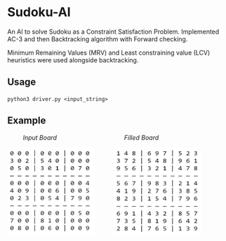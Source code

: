 # Sudoku-AI
An AI to solve Sudoku as a Constraint Satisfaction Problem. Implemented AC-3 and then Backtracking algorithm with Forward checking.

Minimum Remaining Values (MRV) and Least constraining value (LCV) heuristics were used alongside backtracking.

## Usage
```
python3 driver.py <input_string>
```

## Example


<p>
  <em>&nbsp;&nbsp;&nbsp;&nbsp;&nbsp;&nbsp;&nbsp;&nbsp;&nbsp;Input Board</em>
  <em>&nbsp;&nbsp;&nbsp;&nbsp;&nbsp;&nbsp;&nbsp;&nbsp;&nbsp;&nbsp;&nbsp;&nbsp;&nbsp;&nbsp;&nbsp;&nbsp;&nbsp;&nbsp;&nbsp;&nbsp;&nbsp;&nbsp;&nbsp;&nbsp;&nbsp;&nbsp;&nbsp;&nbsp;&nbsp;&nbsp;&nbsp;&nbsp;&nbsp;&nbsp;&nbsp;&nbsp;&nbsp;</em>
  <em>Filled Board</em>
</p>

<p>
  <img width="200" height="200" src="https://github.com/ekjyot07/Sudoku-AI/blob/main/images/inputBoard.png" /> 
  <em>&nbsp;&nbsp;&nbsp;&nbsp;&nbsp;&nbsp;&nbsp;&nbsp;&nbsp;</em>
  <img width="200" height="200" src="https://github.com/ekjyot07/Sudoku-AI/blob/main/images/filledBoard.png" />
</p>

